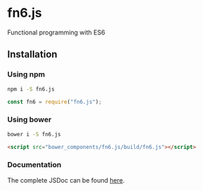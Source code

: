 # fn6.js

Functional programming with ES6

## Installation

### Using npm

``` bash
npm i -S fn6.js
```

``` javascript
const fn6 = require("fn6.js");
```

### Using bower

``` bash
bower i -S fn6.js
```

``` html
<script src="bower_components/fn6.js/build/fn6.js"></script>
```

### Documentation

The complete JSDoc can be found [here](https://github.com/stefanwimmer128/fn6.js/blob/master/docs/fn6.md).
